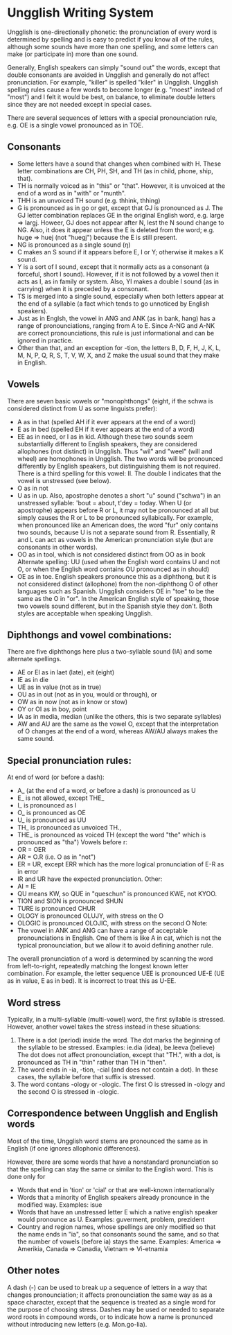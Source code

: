 Ungglish Writing System
=======================

Ungglish is one-directionally phonetic: the pronunciation of every word 
is determined by spelling and is easy to predict if you know all of
the rules, although some sounds have more than one spelling, and some 
letters can make (or participate in) more than one sound.

Generally, English speakers can simply "sound out" the words, except that
double consonants are avoided in Ungglish and generally do not affect 
pronunciation. For example, "killer" is spelled "kiler" in Ungglish. Ungglish 
spelling rules cause a few words to become longer (e.g. "moest" instead of 
"most") and I felt it would be best, on balance, to eliminate double 
letters since they are not needed except in special cases.

There are several sequences of letters with a special pronounciation rule, 
e.g. OE is a single vowel pronounced as in TOE.

Consonants
----------

- Some letters have a sound that changes when combined with H. These letter
  combinations are CH, PH, SH, and TH (as in child, phone, ship, that).
- TH is normally voiced as in "this" or "that". However, it is unvoiced at
  the end of a word as in "with" or "munth".
- THH is an unvoiced TH sound (e.g. thhink, thhing)
- G is pronounced as in go or get, except that GJ is pronounced as J. The
  GJ letter combination replaces GE in the original English word, e.g. 
  large => largj. Howeer, GJ does not appear after N, lest
  the N sound change to NG. Also, it does it appear unless the E is deleted
  from the word; e.g. huge => huej (not "huegj") because the E is still 
  present.
- NG is pronounced as a single sound (ŋ)
- C makes an S sound if it appears before E, I or Y; otherwise it makes a K 
  sound.
- Y is a sort of I sound, except that it normally acts as a consonant 
  (a forceful, short I sound). However, if it is not followed by a vowel
  then it acts as I, as in family or system. Also, YI makes a double I 
  sound (as in carrying) when it is preceded by a consonant.
- TS is merged into a single sound, especially when both letters appear at 
  the end of a syllable (a fact which tends to go unnoticed by English 
  speakers).
- Just as in Englsh, the vowel in ANG and ANK (as in bank, hang) has a 
  range of pronounciations, ranging from A to E. Since A-NG and A-NK are 
  correct pronounciations, this rule is just informational and can be 
  ignored in practice.
- Other than that, and an exception for -tion, the letters B, D, F, H, J, 
  K, L, M, N, P, Q, R, S, T, V, W, X, and Z make the usual sound that they 
  make in English.

Vowels
------

There are seven basic vowels or "monophthongs" (eight, if the schwa is 
considered distinct from U as some linguists prefer):

- A as in that (spelled AH if it ever appears at the end of a word)
- E as in bed (spelled EH if it ever appears at the end of a word)
- EE as in need, or I as in kid. Although these two sounds seem substantially 
  different to English speakers, they are considered allophones (not distinct)
  in Ungglish. Thus "wil" and "weel" (will and wheel) are homophones in Ungglish.
  The two words will be pronounced differently by English speakers, but 
  distinguishing them is not required. There is a third spelling for this 
  vowel: II. The double I indicates that the vowel is unstressed (see below).
- O as in not
- U as in up. Also, apostrophe denotes a short "u" sound ("schwa") in an 
  unstressed syllable: 'bout = about, t'dey = today. When U (or apostrophe)
  appears before R or L, it may not be pronounced at all but simply causes 
  the R or L to be pronounced syllabically. For example, when pronounced 
  like an American does, the word "fur" only contains two sounds, because 
  U is not a separate sound from R. Essentially, R and L can act as vowels 
  in the American pronunciation style (but are consonants in other words).
- OO as in tool, which is not considered distinct from OO as in book
  Alternate spelling: UU (used when the English word contains U and not O,
  or when the English word contains OU pronounced as in should)
- OE as in toe. English speakers pronounce this as a diphthong, but it is
  not considered distinct (allophone) from the non-diphthong O of other 
  languages such as Spanish. 
      Ungglish considers OE in "toe" to be the same as the O in "or". In 
  the American English style of speaking, those two vowels sound different,
  but in the Spanish style they don't. Both styles are acceptable when 
  speaking Ungglish.

Diphthongs and vowel combinations:
----------------------------------

There are five diphthongs here plus a two-syllable sound (IA) and some 
alternate spellings.

- AE or EI as in laet (late), eit (eight)
- IE as in die
- UE as in value (not as in true)
- OU as in out   (not as in you, would or through), or
- OW as in now   (not as in know or stow)
- OY or OI as in boy, point
- IA as in media, median (unlike the others, this is two separate syllables)
- AW and AU are the same as the vowel O, except that the interpretation of 
  O changes at the end of a word, whereas AW/AU always makes the same sound.

Special pronunciation rules:
----------------------------

At end of word (or before a dash):
- A_ (at the end of a word, or before a dash) is pronounced as U
- E_ is not allowed, except THE_
- I_ is pronounced as I
- O_ is pronounced as OE
- U_ is pronounced as UU
- TH_ is pronounced as unvoiced TH.,
- THE_ is pronounced as voiced TH (except the word "the" which is pronounced as "tha")
Vowels before r:
- OR = OER
- AR = O.R (i.e. O as in "not")
- ER = UR, except ERR which has the more logical pronunciation of E-R as in error
- IR and UR have the expected pronunciation.
Other:
- AI = IE
- QU means KW, so QUE in "queschun" is pronounced KWE, not KYOO.
- TION and SION is pronounced SHUN
- TURE is pronounced CHUR
- OLOGY is pronounced OLUJY, with stress on the O
- OLOGIC is pronounced OLOJIC, with stress on the second O
Note:
- The vowel in ANK and ANG can have a range of acceptable pronounciations in English. 
  One of them is like A in cat, which is not the typical pronounciation, but we allow
  it to avoid defining another rule.

The overall pronunciation of a word is determined by scanning the word 
from left-to-right, repeatedly matching the longest known letter 
combination. For example, the letter sequence UEE is pronounced UE-E 
(UE as in value, E as in bed). It is incorrect to treat this as U-EE.

Word stress
-----------

Typically, in a multi-syllable (multi-vowel) word, the first syllable is 
stressed. However, another vowel takes the stress instead in these 
situations:

1. There is a dot (period) inside the word. The dot marks the beginning of
   the syllable to be stressed. Examples: ie.dia (idea), be.leeva (believe)
   The dot does not affect pronounciation, except that "TH.", with a dot, 
   is pronounced as TH in "thin" rather than TH in "then".
2. The word ends in -ia, -tion, -cial  (and does not contain a 
   dot). In these cases, the syllable before that suffix is stressed.
3. The word contans -ology or -ologic. The first O is stressed in -ology
   and the second O is stressed in -ologic.

Correspondence between Ungglish and English words
-----------------------------------------------

Most of the time, Ungglish word stems are pronounced the same as in English 
(if one ignores allophonic differences).

However, there are some words that have a nonstandard pronunciation so that 
the spelling can stay the same or similar to the English word. This is 
done only for

- Words that end in 'tion' or 'cial' or that are well-known internationally
- Words that a minority of English speakers already pronounce in the 
  modified way. Examples: isue
- Words that have an unstressed letter E which a native english speaker
  would pronounce as U. Examples: guverment, problem, prezident
- Country and region names, whose spellings are only modified so that the 
  name ends in "ia", so that consonants sound the same, and so that the
  number of vowels (before ia) stays the same. Examples:
  America => Amerikia, Canada => Canadia, Vietnam => Vi-etnamia

Other notes
-----------

A dash (-) can be used to break up a sequence of letters in a way that 
changes pronounciation; it affects pronounciation the same way as as a 
space character, except that the sequence is treated as a single word 
for the purpose of choosing stress. Dashes may be used or needed to 
separate word roots in compound words, or to indicate how a name is 
pronunced without introducing new letters (e.g. Mon.go-lia).
